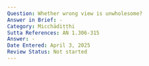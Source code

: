 ```yaml
---
Question: Whether wrong view is unwholesome?
Answer in Brief: -
Category: Micchādiṭṭhi
Sutta References: AN 1.306-315
Answer: -
Date Entered: April 3, 2025
Review Status: Not started
---
```

